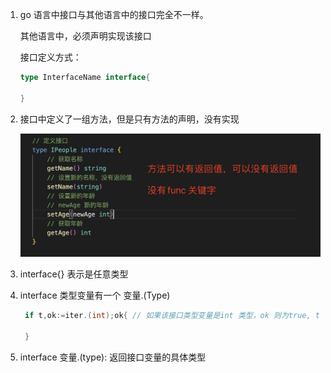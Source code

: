 1. go 语言中接口与其他语言中的接口完全不一样。

   其他语言中，必须声明实现该接口

   接口定义方式：

   ```go
   type InterfaceName interface{

   }
   ```

2. 接口中定义了一组方法，但是只有方法的声明，没有实现

   ![image](../../assets/113.jpg)

3. interface{} 表示是任意类型

4. interface 类型变量有一个 变量.(Type) 

   ```go
    if t,ok:=iter.(int);ok{ // 如果该接口类型变量是int 类型，ok 则为true, t 是类型

    }
   ```

5. interface 变量.(type): 返回接口变量的具体类型